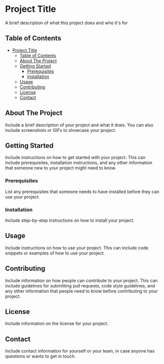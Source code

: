 # Project Title

A brief description of what this project does and who it's for

## Table of Contents

- [Project Title](#project-title)
  - [Table of Contents](#table-of-contents)
  - [About The Project](#about-the-project)
  - [Getting Started](#getting-started)
    - [Prerequisites](#prerequisites)
    - [Installation](#installation)
  - [Usage](#usage)
  - [Contributing](#contributing)
  - [License](#license)
  - [Contact](#contact)

## About The Project

Include a brief description of your project and what it does. You can also include screenshots or GIFs to showcase your project.

## Getting Started

Include instructions on how to get started with your project. This can include prerequisites, installation instructions, and any other information that someone new to your project might need to know.

### Prerequisites

List any prerequisites that someone needs to have installed before they can use your project.

### Installation

Include step-by-step instructions on how to install your project.

## Usage

Include instructions on how to use your project. This can include code snippets or examples of how to use your project.

## Contributing

Include information on how people can contribute to your project. This can include guidelines for submitting pull requests, code style guidelines, and any other information that people need to know before contributing to your project.

## License

Include information on the license for your project.

## Contact

Include contact information for yourself or your team, in case anyone has questions or wants to get in touch.
